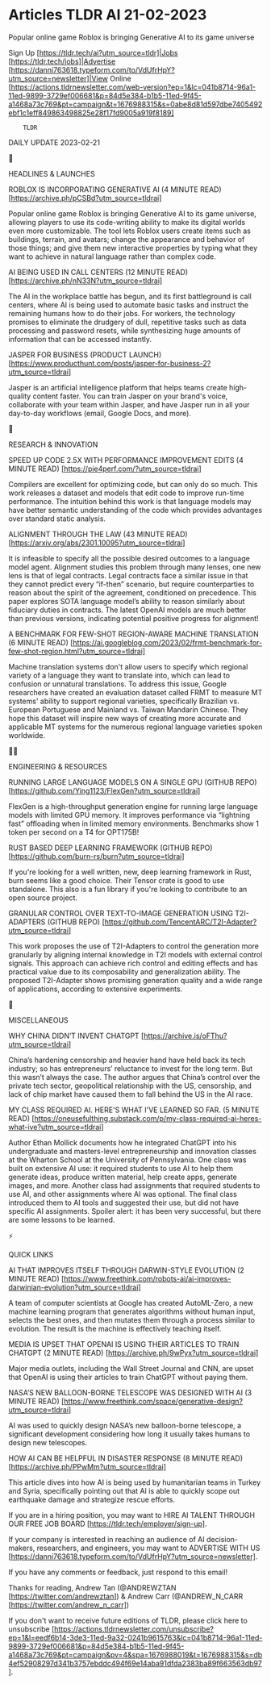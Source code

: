 # Articles TLDR AI 21-02-2023

Popular online game Roblox is bringing Generative AI to its game
universe  

Sign Up [https://tldr.tech/ai?utm_source=tldr]|Jobs
[https://tldr.tech/jobs]|Advertise
[https://danni763618.typeform.com/to/VdUfrHpY?utm_source=newsletter]|View
Online
[https://actions.tldrnewsletter.com/web-version?ep=1&lc=041b8714-96a1-11ed-9899-3729ef006681&p=84d5e384-b1b5-11ed-9f45-a1468a73c769&pt=campaign&t=1676988315&s=0abe8d81d597dbe7405492ebf1c1eff849863498825e28f17fd9005a919f8189]


		TLDR 

DAILY UPDATE 2023-02-21

🚀 

HEADLINES & LAUNCHES

ROBLOX IS INCORPORATING GENERATIVE AI (4 MINUTE READ)
[https://archive.ph/pCSBd?utm_source=tldrai] 

Popular online game Roblox is bringing Generative AI to its game
universe, allowing players to use its code-writing ability to make its
digital worlds even more customizable. The tool lets Roblox users
create items such as buildings, terrain, and avatars; change the
appearance and behavior of those things; and give them new interactive
properties by typing what they want to achieve in natural language
rather than complex code. 

AI BEING USED IN CALL CENTERS (12 MINUTE READ)
[https://archive.ph/nN33N?utm_source=tldrai] 

The AI in the workplace battle has begun, and its first battleground
is call centers, where AI is being used to automate basic tasks and
instruct the remaining humans how to do their jobs. For workers, the
technology promises to eliminate the drudgery of dull, repetitive
tasks such as data processing and password resets, while synthesizing
huge amounts of information that can be accessed instantly. 

JASPER FOR BUSINESS (PRODUCT LAUNCH)
[https://www.producthunt.com/posts/jasper-for-business-2?utm_source=tldrai]


Jasper is an artificial intelligence platform that helps teams create
high-quality content faster. You can train Jasper on your brand's
voice, collaborate with your team within Jasper, and have Jasper run
in all your day-to-day workflows (email, Google Docs, and more). 

🧠 

RESEARCH & INNOVATION

SPEED UP CODE 2.5X WITH PERFORMANCE IMPROVEMENT EDITS (4 MINUTE READ)
[https://pie4perf.com/?utm_source=tldrai] 

Compilers are excellent for optimizing code, but can only do so much.
This work releases a dataset and models that edit code to improve
run-time performance. The intuition behind this work is that language
models may have better semantic understanding of the code which
provides advantages over standard static analysis. 

ALIGNMENT THROUGH THE LAW (43 MINUTE READ)
[https://arxiv.org/abs/2301.10095?utm_source=tldrai] 

It is infeasible to specify all the possible desired outcomes to a
language model agent. Alignment studies this problem through many
lenses, one new lens is that of legal contracts. Legal contracts face
a similar issue in that they cannot predict every “if-then”
scenario, but require counterparties to reason about the spirit of the
agreement, conditioned on precedence. This paper explores SOTA
language model’s ability to reason similarly about fiduciary duties
in contracts. The latest OpenAI models are much better than previous
versions, indicating potential positive progress for alignment! 

A BENCHMARK FOR FEW-SHOT REGION-AWARE MACHINE TRANSLATION (6 MINUTE
READ)
[https://ai.googleblog.com/2023/02/frmt-benchmark-for-few-shot-region.html?utm_source=tldrai]


Machine translation systems don't allow users to specify which
regional variety of a language they want to translate into, which can
lead to confusion or unnatural translations. To address this issue,
Google researchers have created an evaluation dataset called FRMT to
measure MT systems' ability to support regional varieties,
specifically Brazilian vs. European Portuguese and Mainland vs. Taiwan
Mandarin Chinese. They hope this dataset will inspire new ways of
creating more accurate and applicable MT systems for the numerous
regional language varieties spoken worldwide. 

🧑‍💻 

ENGINEERING & RESOURCES

RUNNING LARGE LANGUAGE MODELS ON A SINGLE GPU (GITHUB REPO)
[https://github.com/Ying1123/FlexGen?utm_source=tldrai] 

FlexGen is a high-throughput generation engine for running large
language models with limited GPU memory. It improves performance via
“lightning fast” offloading when in limited memory environments.
Benchmarks show 1 token per second on a T4 for OPT175B! 

RUST BASED DEEP LEARNING FRAMEWORK (GITHUB REPO)
[https://github.com/burn-rs/burn?utm_source=tldrai] 

If you're looking for a well written, new, deep learning framework in
Rust, burn seems like a good choice. Their Tensor crate is good to use
standalone. This also is a fun library if you're looking to contribute
to an open source project. 

GRANULAR CONTROL OVER TEXT-TO-IMAGE GENERATION USING T2I-ADAPTERS
(GITHUB REPO)
[https://github.com/TencentARC/T2I-Adapter?utm_source=tldrai] 

This work proposes the use of T2I-Adapters to control the generation
more granularly by aligning internal knowledge in T2I models with
external control signals. This approach can achieve rich control and
editing effects and has practical value due to its composability and
generalization ability. The proposed T2I-Adapter shows promising
generation quality and a wide range of applications, according to
extensive experiments. 

🎁 

MISCELLANEOUS

WHY CHINA DIDN’T INVENT CHATGPT
[https://archive.is/oFThu?utm_source=tldrai] 

China’s hardening censorship and heavier hand have held back its
tech industry; so has entrepreneurs’ reluctance to invest for the
long term. But this wasn’t always the case. The author argues that
China’s control over the private tech sector, geopolitical
relationship with the US, censorship, and lack of chip market have
caused them to fall behind the US in the AI race. 

MY CLASS REQUIRED AI. HERE'S WHAT I'VE LEARNED SO FAR. (5 MINUTE READ)
[https://oneusefulthing.substack.com/p/my-class-required-ai-heres-what-ive?utm_source=tldrai]


Author Ethan Mollick documents how he integrated ChatGPT into his
undergraduate and masters-level entrepreneurship and innovation
classes at the Wharton School at the University of Pennsylvania. One
class was built on extensive AI use: it required students to use AI to
help them generate ideas, produce written material, help create apps,
generate images, and more. Another class had assignments that required
students to use AI, and other assignments where AI was optional. The
final class introduced them to AI tools and suggested their use, but
did not have specific AI assignments. Spoiler alert: it has been very
successful, but there are some lessons to be learned. 

⚡ 

QUICK LINKS

AI THAT IMPROVES ITSELF THROUGH DARWIN-STYLE EVOLUTION (2 MINUTE READ)
[https://www.freethink.com/robots-ai/ai-improves-darwinian-evolution?utm_source=tldrai]


A team of computer scientists at Google has created AutoML-Zero, a new
machine learning program that generates algorithms without human
input, selects the best ones, and then mutates them through a process
similar to evolution. The result is the machine is effectively
teaching itself. 

MEDIA IS UPSET THAT OPENAI IS USING THEIR ARTICLES TO TRAIN CHATGPT (2
MINUTE READ) [https://archive.ph/9wPyx?utm_source=tldrai] 

Major media outlets, including the Wall Street Journal and CNN, are
upset that OpenAI is using their articles to train ChatGPT without
paying them. 

NASA’S NEW BALLOON-BORNE TELESCOPE WAS DESIGNED WITH AI (3 MINUTE
READ)
[https://www.freethink.com/space/generative-design?utm_source=tldrai] 

AI was used to quickly design NASA’s new balloon-borne telescope, a
significant development considering how long it usually takes humans
to design new telescopes. 

HOW AI CAN BE HELPFUL IN DISASTER RESPONSE (8 MINUTE READ)
[https://archive.ph/PPwMm?utm_source=tldrai] 

This article dives into how AI is being used by humanitarian teams in
Turkey and Syria, specifically pointing out that AI is able to quickly
scope out earthquake damage and strategize rescue efforts. 

If you are in a hiring position, you may want to HIRE AI TALENT
THROUGH OUR FREE JOB BOARD [https://tldr.tech/employer/sign-up]. 

If your company is interested in reaching an audience of AI
decision-makers, researchers, and engineers, you may want to ADVERTISE
WITH US
[https://danni763618.typeform.com/to/VdUfrHpY?utm_source=newsletter]. 

If you have any comments or feedback, just respond to this email! 

Thanks for reading, 
Andrew Tan (@ANDREWZTAN [https://twitter.com/andrewztan]) & Andrew
Carr (@ANDREW_N_CARR [https://twitter.com/andrew_n_carr]) 

If you don't want to receive future editions of TLDR, please click
here to unsubscribe
[https://actions.tldrnewsletter.com/unsubscribe?ep=1&l=eedf6b14-3de3-11ed-9a32-0241b9615763&lc=041b8714-96a1-11ed-9899-3729ef006681&p=84d5e384-b1b5-11ed-9f45-a1468a73c769&pt=campaign&pv=4&spa=1676988019&t=1676988315&s=db4ef52908297d341b3757ebddc494f69e14aba91dfda2383ba89f663563db97].


 